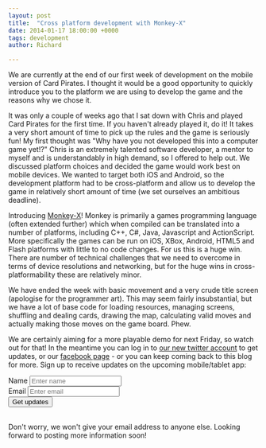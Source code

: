 ```yaml
---
layout: post
title:  "Cross platform development with Monkey-X"
date: 2014-01-17 18:00:00 +0000
tags: development
author: Richard

---
```


We are currently at the end of our first week of development on the mobile
version of Card Pirates. I thought it would be a good opportunity to quickly
introduce you to the platform we are using to develop the game and the reasons
why we chose it.

It was only a couple of weeks ago that I sat down with Chris and played Card
Pirates for the first time. If you haven't already played it, do it! It takes a very short amount of time to pick up the rules and the game is seriously fun! My first thought was "Why have you not developed this into a computer game yet!?" Chris is an extremely talented software developer, a mentor to myself and is understandably in high demand, so I offered to help out.
We discussed platform choices and decided the game would work best on mobile
devices. We wanted to target both iOS and Android, so the development platform
had to be cross-platform and allow us to develop the game in relatively short
amount of time (we set ourselves an ambitious deadline).

Introducing [Monkey-X](https://www.monkeycoder.co.nz)! Monkey is primarily a games
programming language (often extended further) which when compiled can be
translated into a number of platforms, including C++, C#, Java, Javascript and
ActionScript. More specifically the games can be run on iOS, XBox, Android,
HTML5 and Flash platforms with little to no code changes. For us this is a huge
win. There are number of technical challenges that we need to overcome in terms
of device resolutions and networking, but for the huge wins in
cross-platformability these are relatively minor.

We have ended the week with basic movement and a very crude title screen
(apologise for the programmer art). This may seem fairly insubstantial, but we
have a lot of base code for loading resources, managing screens, shuffling and
dealing cards, drawing the map, calculating valid moves and actually making
those moves on the game board. Phew.

We are certainly aiming for a more playable demo for next Friday, so watch out
for that! In the meantime you can log in to [our new twitter account](https://twitter.com/cardpirates) to get updates, or our [facebook page](https://www.facebook.com/cardpirates) - or you can keep coming back to this blog for more. Sign up to receive updates on the upcoming mobile/tablet app:

<form class='form-inline' role='form' action="https://thinkcodelearn.createsend.com/t/r/s/ttlylhk/" method="post">
  <div class='form-group'>
    <label class='sr-only' for="fieldName">Name</label>
    <input id="fieldName" name="cm-name" type="text" class='form-control' placeholder='Enter name'/>
  </div>
  <div class='form-group'>
    <label class='sr-only' for="fieldEmail">Email</label>
    <input id="fieldEmail" name="cm-ttlylhk-ttlylhk" class='form-control' type="email" required placeholder='Enter email'/>
  </div>
  <button type="submit" class='btn btn-success'>Get updates</button>
</form>

<p>
<br/>
Don't worry, we won't give your email address to anyone else. Looking forward to posting more information soon!
</p>

